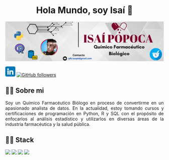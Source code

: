 <div align="center">
<h1 align="center">Hola Mundo, soy Isaí 👋</h1>
</div>
<img src="https://github.com/IsaiPB/IsaiPB/blob/main/Banner.png?raw=true">

[![LinkedIn](https://github.com/IsaiPB/IsaiPB/blob/main/linkedin.png?raw=true)](https://www.linkedin.com/in/qfb-isai-pb/)
[![GitHub followers](https://img.shields.io/github/followers/isaipb?style=social)](https://github.com/IsaiPB)

## :man_technologist: Sobre mi
<div align="justify">Soy un Químico Farmacéutico Biólogo en proceso de convertirme en un apasionado analista de datos. En la actualidad, estoy tomando cursos y certificaciones de programación en Python, R y SQL con el propósito de enfocarlos al análisis estadístico y utilizarlos en diversas áreas de la industria farmacéutica y la salud pública.</div> 

## :man_technologist: Stack
![](https://img.shields.io/badge/Language-R-blue) ![](https://img.shields.io/badge/Language-Python-blue) ![](https://img.shields.io/badge/Language-SQL-blue) ![](https://img.shields.io/badge/Theory-Statistics-orange) 
